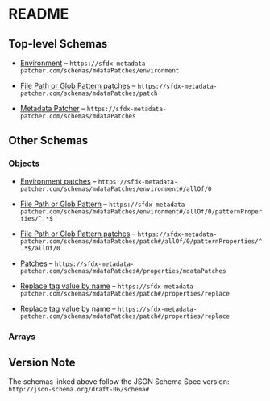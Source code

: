 # README

## Top-level Schemas

*   [Environment](./envinroment.md "Environment name, the list of patches to apply is matched against what it supplied to the command via the \"-e\" switch") – `https://sfdx-metadata-patcher.com/schemas/mdataPatches/environment`

*   [File Path or Glob Pattern patches](./patch.md) – `https://sfdx-metadata-patcher.com/schemas/mdataPatches/patch`

*   [Metadata Patcher](./mdatapatches.md "List of patches to apply to metadata") – `https://sfdx-metadata-patcher.com/schemas/mdataPatches`

## Other Schemas

### Objects

*   [Environment patches](./envinroment-allof-environment-patches.md) – `https://sfdx-metadata-patcher.com/schemas/mdataPatches/environment#/allOf/0`

*   [File Path or Glob Pattern](./envinroment-allof-environment-patches-patternproperties-file-path-or-glob-pattern.md "Exact file path of a file or a glob pattern in the source folder to which the patches will be applied") – `https://sfdx-metadata-patcher.com/schemas/mdataPatches/environment#/allOf/0/patternProperties/^.*$`

*   [File Path or Glob Pattern patches](./envinroment-allof-environment-patches-patternproperties-file-path-or-glob-pattern-allof-file-path-or-glob-pattern-patches.md) – `https://sfdx-metadata-patcher.com/schemas/mdataPatches/patch#/allOf/0/patternProperties/^.*$/allOf/0`

*   [Patches](./mdatapatches-properties-patches.md) – `https://sfdx-metadata-patcher.com/schemas/mdataPatches#/properties/mdataPatches`

*   [Replace tag value by name](./patch-properties-replace-tag-value-by-name.md "Replace the value of a tag in the XML metadata file with a new one") – `https://sfdx-metadata-patcher.com/schemas/mdataPatches/patch#/properties/replace`

*   [Replace tag value by name](./patch-properties-replace-tag-value-by-name.md "Replace the value of a tag in the XML metadata file with a new one") – `https://sfdx-metadata-patcher.com/schemas/mdataPatches/patch#/properties/replace`

### Arrays



## Version Note

The schemas linked above follow the JSON Schema Spec version: `http://json-schema.org/draft-06/schema#`
